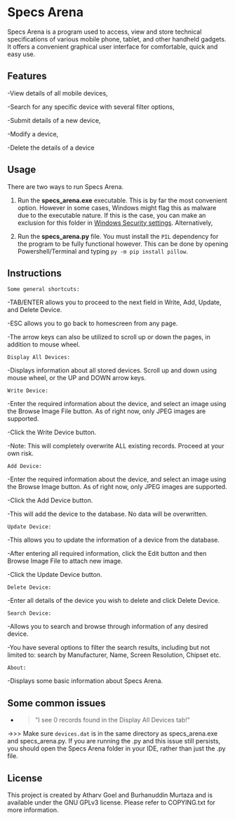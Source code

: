 # __Specs Arena__

Specs Arena is a program used to access, view and store technical specifications of various mobile phone, tablet, and other handheld gadgets. It offers a convenient graphical user interface for comfortable, quick and easy use.

## __Features__

-View details of all mobile devices,

-Search for any specific device with several filter options,

-Submit details of a new device,

-Modify a device,

-Delete the details of a device

## __Usage__

There are two ways to run Specs Arena.
1) Run the **specs_arena.exe** executable. This is by far the most convenient option. However in some cases, Windows might flag this as malware due to the executable nature. If this is the case, you can make an exclusion for this folder in [Windows Security settings](https://support.microsoft.com/en-us/help/4028485/windows-10-add-an-exclusion-to-windows-security). Alternatively,

2) Run the **specs_arena.py** file. You must install the ```PIL``` dependency for the program to be fully functional however. This can be done by opening Powershell/Terminal and typing ```py -m pip install pillow```.



## __Instructions__

    Some general shortcuts:

-TAB/ENTER allows you to proceed to the next field in Write, Add, Update, and Delete Device.

-ESC allows you to go back to homescreen from any page.

-The arrow keys can also be utilized to scroll up or down the pages, in addition to mouse wheel.

        
    Display All Devices:
-Displays information about all stored devices. Scroll up and down using mouse wheel, or the UP and DOWN arrow keys.


    Write Device:	
-Enter the required information about the device, and select an image using the Browse Image File button. As of right now, only JPEG images are supported.

-Click the Write Device button.

-Note: This will completely overwrite ALL existing records. Proceed at your own risk.


    Add Device:
-Enter the required information about the device, and select an image using the Browse Image button. As of right now, only JPEG images are supported.

-Click the Add Device button.

-This will add the device to the database. No data will be overwritten.


    Update Device:
-This allows you to update the information of a device from the database.

-After entering all required information, click the Edit button and then Browse Image File to attach new image.

-Click the Update Device button.


    Delete Device:
-Enter all details of the device you wish to delete and click Delete Device.


    Search Device:
-Allows you to search and browse through information of any desired device.

-You have several options to filter the search results, including but not limited to: search by Manufacturer, Name, Screen Resolution, Chipset etc.
        

    About:
-Displays some basic information about Specs Arena.



## __Some common issues__

- > "I see 0 records found in the Display All Devices tab!" 
 
->>> Make sure `devices.dat` is in the same directory as specs_arena.exe and specs_arena.py. If you are running the .py and this issue still persists, you should open the Specs Arena folder in your IDE, rather than just the .py file.

## License

This project is created by Atharv Goel and Burhanuddin Murtaza and is available under the GNU GPLv3 license.
Please refer to COPYING.txt for more information.
